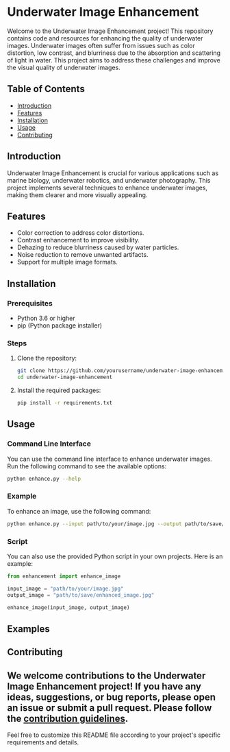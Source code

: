 # Underwater Image Enhancement

Welcome to the Underwater Image Enhancement project! This repository contains code and resources for enhancing the quality of underwater images. Underwater images often suffer from issues such as color distortion, low contrast, and blurriness due to the absorption and scattering of light in water. This project aims to address these challenges and improve the visual quality of underwater images.

## Table of Contents

- [Introduction](#introduction)
- [Features](#features)
- [Installation](#installation)
- [Usage](#usage)
- [Contributing](#contributing)

## Introduction

Underwater Image Enhancement is crucial for various applications such as marine biology, underwater robotics, and underwater photography. This project implements several techniques to enhance underwater images, making them clearer and more visually appealing.

## Features

- Color correction to address color distortions.
- Contrast enhancement to improve visibility.
- Dehazing to reduce blurriness caused by water particles.
- Noise reduction to remove unwanted artifacts.
- Support for multiple image formats.

## Installation

### Prerequisites

- Python 3.6 or higher
- pip (Python package installer)

### Steps

1. Clone the repository:
    ```bash
    git clone https://github.com/yourusername/underwater-image-enhancement.git
    cd underwater-image-enhancement
    ```

2. Install the required packages:
    ```bash
    pip install -r requirements.txt
    ```

## Usage

### Command Line Interface

You can use the command line interface to enhance underwater images. Run the following command to see the available options:

```bash
python enhance.py --help
```

### Example

To enhance an image, use the following command:

```bash
python enhance.py --input path/to/your/image.jpg --output path/to/save/enhanced_image.jpg
```

### Script

You can also use the provided Python script in your own projects. Here is an example:

```python
from enhancement import enhance_image

input_image = "path/to/your/image.jpg"
output_image = "path/to/save/enhanced_image.jpg"

enhance_image(input_image, output_image)
```

## Examples

## Contributing

We welcome contributions to the Underwater Image Enhancement project! If you have any ideas, suggestions, or bug reports, please open an issue or submit a pull request. Please follow the [contribution guidelines](CONTRIBUTING.md).
---

Feel free to customize this README file according to your project's specific requirements and details.
